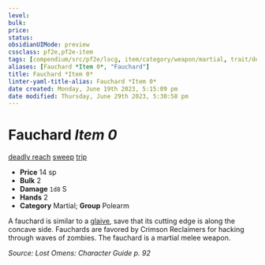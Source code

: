 ```yaml
---
level:
bulk:
price:
status:
obsidianUIMode: preview
cssclass: pf2e,pf2e-item
tags: [compendium/src/pf2e/locg, item/category/weapon/martial, trait/deadly-d8, trait/reach, trait/sweep, trait/trip]
aliases: [Fauchard *Item 0*, "Fauchard"]
title: Fauchard *Item 0*
linter-yaml-title-alias: Fauchard *Item 0*
date created: Monday, June 19th 2023, 5:15:09 pm
date modified: Thursday, June 29th 2023, 5:30:58 pm
---
```


# Fauchard *Item 0*

[deadly <d8>](rules/traits/deadly.md) [reach](rules/traits/reach.md) [sweep](rules/traits/sweep.md) [trip](rules/traits/trip.md)  

- **Price** 14 sp
- **Bulk** 2
- **Damage** `1d8` S
- **Hands** 2
- **Category** Martial; **Group** Polearm

A fauchard is similar to a [glaive](compendium/equipment/items/glaive.md), save that its cutting edge is along the concave side. Fauchards are favored by Crimson Reclaimers for hacking through waves of zombies. The fauchard is a martial melee weapon.

*Source: Lost Omens: Character Guide p. 92*
